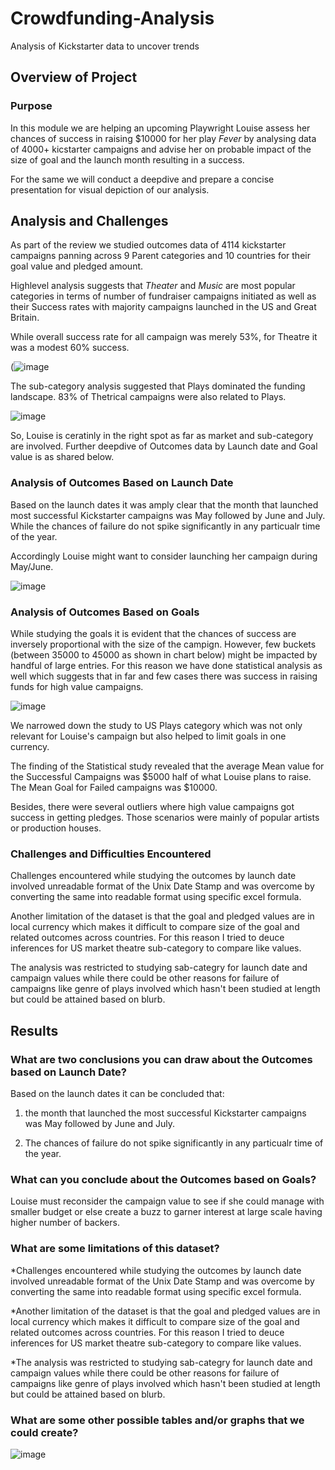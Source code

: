 # Crowdfunding-Analysis
Analysis of Kickstarter data to uncover trends
## Overview of Project

### Purpose

In this module we are helping an upcoming Playwright Louise assess her chances of success in raising $10000 for her play *Fever* by analysing data of 4000+ kicstarter campaigns and advise her on probable impact of the size of goal and the launch month resulting in a success.

For the same we will conduct a deepdive and prepare a concise presentation for visual depiction of our analysis.



## Analysis and Challenges

As part of the review we studied outcomes data of 4114 kickstarter campaigns panning across 9 Parent categories and 10 countries for their goal value and pledged amount.

Highlevel analysis suggests that _Theater_ and _Music_ are most popular categories in terms of number of fundraiser campaigns initiated as well as their Success rates with majority campaigns launched in the US and Great Britain.  

While overall success rate for all campaign was merely 53%, for Theatre it was a modest 60% success. 

(![image](https://user-images.githubusercontent.com/102870991/163673442-63d4e86c-e784-434c-81fa-897b66de503e.png)

The sub-category analysis suggested that Plays dominated the funding landscape. 83% of Thetrical campaigns were also related to Plays.

![image](https://user-images.githubusercontent.com/102870991/163673463-9a97c091-0576-4589-a1fa-abdc21c2ccba.png)


So, Louise is ceratinly in the right spot as far as market and sub-category are involved. Further deepdive of Outcomes data by Launch date and Goal value is as shared below.


### Analysis of Outcomes Based on Launch Date

Based on the launch dates it was amply clear that the month that launched most successful Kickstarter campaigns was May followed by June and July. While the chances of failure do not spike significantly in any particualr time of the year. 

Accordingly Louise might want to consider launching her campaign during May/June.

![image](https://user-images.githubusercontent.com/102870991/163673469-c9920b86-a1e5-4119-ae9a-ab3633e0a7a8.png)



### Analysis of Outcomes Based on Goals


While studying the goals it is evident that the chances of success are inversely proportional with the size of the campign. However, few buckets (between 35000 to 45000 as shown in chart below) might be impacted by handful of large entries. For this reason we have done statistical analysis as well which suggests that in far and few cases there was success in raising funds for high value campaigns.

![image](https://user-images.githubusercontent.com/102870991/163673478-a3c731b6-dfac-4682-9d59-6580f2ef379d.png)


We narrowed down the study to US Plays category which was not only relevant for Louise's campaign but also helped to limit goals in one currency. 

The finding of the Statistical study revealed that the average Mean value for the Successful Campaigns was $5000 half of what Louise plans to raise.  
The Mean Goal for Failed campaigns was $10000. 

Besides, there were several outliers where high value campaigns got success in getting pledges. Those scenarios were mainly of popular artists or production houses.


### Challenges and Difficulties Encountered

Challenges encountered while studying the outcomes by launch date involved unreadable format of the Unix Date Stamp and was overcome by converting the same into readable format using specific excel formula.

Another limitation of the dataset is that the goal and pledged values are in local currency which makes it difficult to compare size of the goal and related outcomes across countries. For this reason I tried to deuce inferences for US market theatre sub-category to compare like values.

The analysis was restricted to studying sab-categry for launch date and campaign values while there could be other reasons for failure of campaigns like genre of plays involved which hasn't been studied at length but could be attained based on blurb.



## Results


### What are two conclusions you can draw about the Outcomes based on Launch Date?

Based on the launch dates it can be concluded that: 

1) the month that launched the most successful Kickstarter campaigns was May followed by June and July. 

2) The chances of failure do not spike significantly in any particualr time of the year.


### What can you conclude about the Outcomes based on Goals?

Louise must reconsider the campaign value to see if she could manage with smaller budget or else create a buzz to garner interest at large scale having higher number of backers. 


### What are some limitations of this dataset?


*Challenges encountered while studying the outcomes by launch date involved unreadable format of the Unix Date Stamp and was overcome by converting the same into readable format using specific excel formula.

*Another limitation of the dataset is that the goal and pledged values are in local currency which makes it difficult to compare size of the goal and related outcomes across countries. For this reason I tried to deuce inferences for US market theatre sub-category to compare like values.

*The analysis was restricted to studying sab-categry for launch date and campaign values while there could be other reasons for failure of campaigns like genre of plays involved which hasn't been studied at length but could be attained based on blurb.


### What are some other possible tables and/or graphs that we could create?
 
![image](https://user-images.githubusercontent.com/102870991/163673489-d1de1b5e-314d-48ea-9b27-48b88d15317c.png)

